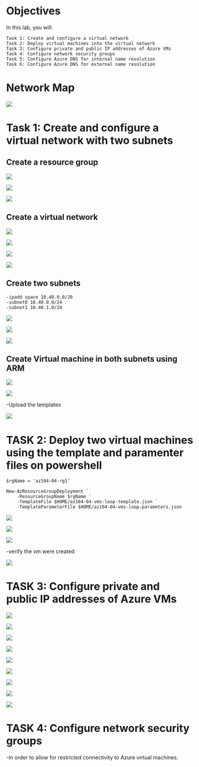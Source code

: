 
# Objectives
In this lab, you will:

    Task 1: Create and configure a virtual network
    Task 2: Deploy virtual machines into the virtual network
    Task 3: Configure private and public IP addresses of Azure VMs
    Task 4: Configure network security groups
    Task 5: Configure Azure DNS for internal name resolution
    Task 6: Configure Azure DNS for external name resolution

# Network Map

![](Image/az104lab04.png)

# Task 1: Create and configure a virtual network with two subnets

Create a resource group
-

![](Image/a-6104lab04_11_55.png)

![](Image/a-6104lab04_11_56.png)

![](Image/a-6104lab04_12_03.png)

Create a virtual network
-

![](Image/a-6urelab-04_12_06.png)

![](Image/a-6urelab-04_12_14.png)

![](Image/a-6urelab-04_12_22.png)

![](Image/a-6urelab-04_12_23.png)


Create two subnets
-

    -ipadd space 10.40.0.0/20
    -subnet0 10.40.0.0/24
    -subnet1 10.40.1.0/24


![](Image/a-6urelab-04_12_37.png)

![](Image/a-6urelab-04_12_38.png)

![](Image/a-6urelab-04_12_39.png)

Create Virtual machine in both subnets using ARM
-

![](Image/a-6urelab-04_02_18.png)

![](Image/a-6urelab-04_02_20.png)


-Upload the templates

![](Image/a-6urelab-04_02_45.png)

# TASK 2: Deploy two virtual machines using the template and paramenter files on powershell

    $rgName = 'az104-04-rg1'

    New-AzResourceGroupDeployment `
        -ResourceGroupName $rgName `
        -TemplateFile $HOME/az104-04-vms-loop-template.json `
        -TemplateParameterFile $HOME/az104-04-vms-loop-parameters.json

![](Image/a-6urelab-04_02_48.png)

![](Image/a-6urelab-04_02_50.png)

![](Image/a-6urelab-04_02_52.png)

-verify the vm were created

![](Image/a-6urelab-04_02_56.png)


# TASK 3: Configure private and public IP addresses of Azure VMs

![](Image/a-6urelab-04_06_00.png)

![](Image/a-6urelab-04_06_01.png)

![](Image/a-6urelab-04_06_06.png)

![](Image/a-6urelab-04_06_07.png)

![](Image/a-6urelab-04_06_01.png)

![](Image/a-6urelab-04_06_17.png)

![](Image/a-6urelab-04_06_18.png)

![](Image/a-6urelab-04_09_58.png)

![](Image/a-6urelab-04_09_59.png)


# TASK 4: Configure network security groups  
-In order to allow for restricted connectivity to Azure virtual machines.




